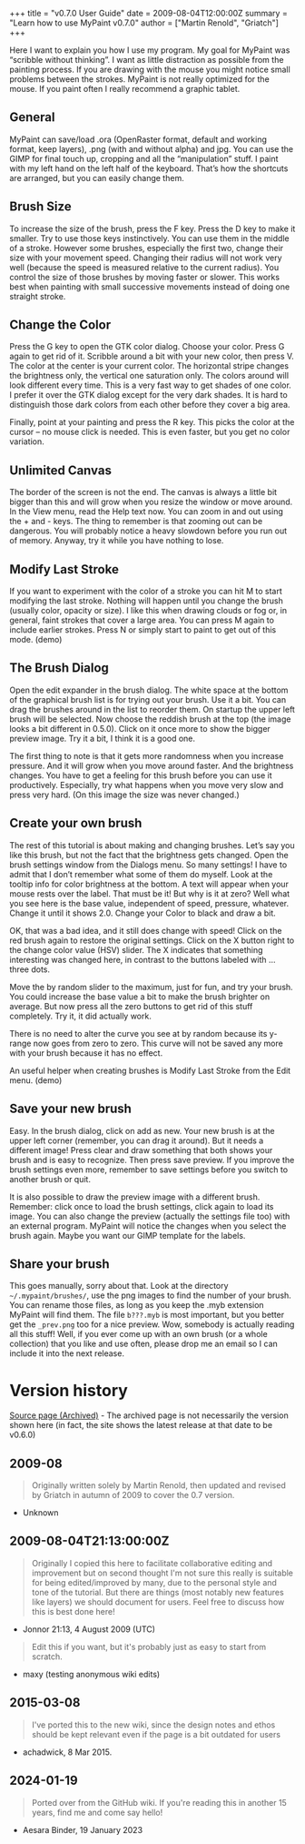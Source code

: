 +++
title = "v0.7.0 User Guide"
date = 2009-08-04T12:00:00Z
summary = "Learn how to use MyPaint v0.7.0"
author = ["Martin Renold", "Griatch"]
+++

Here I want to explain you how I use my program. My goal for MyPaint was “scribble without thinking”. I want as little distraction as possible from the painting process. If you are drawing with the mouse you might notice small problems between the strokes. MyPaint is not really optimized for the mouse. If you paint often I really recommend a graphic tablet.

## General

MyPaint can save/load .ora (OpenRaster format, default and working format, keep layers), .png (with and without alpha) and jpg. You can use the GIMP for final touch up, cropping and all the “manipulation” stuff. I paint with my left hand on the left half of the keyboard. That’s how the shortcuts are arranged, but you can easily change them.

## Brush Size

To increase the size of the brush, press the F key. Press the D key to make it smaller. Try to use those keys instinctively. You can use them in the middle of a stroke. However some brushes, especially the first two, change their size with your movement speed. Changing their radius will not work very well (because the speed is measured relative to the current radius). You control the size of those brushes by moving faster or slower. This works best when painting with small successive movements instead of doing one straight stroke.

## Change the Color

Press the G key to open the GTK color dialog. Choose your color. Press G again to get rid of it. Scribble around a bit with your new color, then press V. The color at the center is your current color. The horizontal stripe changes the brightness only, the vertical one saturation only. The colors around will look different every time. This is a very fast way to get shades of one color. I prefer it over the GTK dialog except for the very dark shades. It is hard to distinguish those dark colors from each other before they cover a big area.

Finally, point at your painting and press the R key. This picks the color at the cursor – no mouse click is needed. This is even faster, but you get no color variation.

## Unlimited Canvas

The border of the screen is not the end. The canvas is always a little bit bigger than this and will grow when you resize the window or move around. In the View menu, read the Help text now. You can zoom in and out using the + and - keys. The thing to remember is that zooming out can be dangerous. You will probably notice a heavy slowdown before you run out of memory. Anyway, try it while you have nothing to lose.

## Modify Last Stroke

If you want to experiment with the color of a stroke you can hit M to start modifying the last stroke. Nothing will happen until you change the brush (usually color, opacity or size). I like this when drawing clouds or fog or, in general, faint strokes that cover a large area. You can press M again to include earlier strokes. Press N or simply start to paint to get out of this mode. (demo)

## The Brush Dialog

Open the edit expander in the brush dialog. The white space at the bottom of the graphical brush list is for trying out your brush. Use it a bit. You can drag the brushes around in the list to reorder them. On startup the upper left brush will be selected. Now choose the reddish brush at the top (the image looks a bit different in 0.5.0). Click on it once more to show the bigger preview image. Try it a bit, I think it is a good one.

The first thing to note is that it gets more randomness when you increase pressure. And it will grow when you move around faster. And the brightness changes. You have to get a feeling for this brush before you can use it productively. Especially, try what happens when you move very slow and press very hard. (On this image the size was never changed.)

## Create your own brush

The rest of this tutorial is about making and changing brushes. Let’s say you like this brush, but not the fact that the brightness gets changed. Open the brush settings window from the Dialogs menu. So many settings! I have to admit that I don’t remember what some of them do myself. Look at the tooltip info for color brightness at the bottom. A text will appear when your mouse rests over the label. That must be it! But why is it at zero? Well what you see here is the base value, independent of speed, pressure, whatever. Change it until it shows 2.0. Change your Color to black and draw a bit.

OK, that was a bad idea, and it still does change with speed! Click on the red brush again to restore the original settings. Click on the X button right to the change color value (HSV) slider. The X indicates that something interesting was changed here, in contrast to the buttons labeled with … three dots.

Move the by random slider to the maximum, just for fun, and try your brush. You could increase the base value a bit to make the brush brighter on average. But now press all the zero buttons to get rid of this stuff completely. Try it, it did actually work.

There is no need to alter the curve you see at by random because its y-range now goes from zero to zero. This curve will not be saved any more with your brush because it has no effect.

An useful helper when creating brushes is Modify Last Stroke from the Edit menu. (demo)

## Save your new brush

Easy. In the brush dialog, click on add as new. Your new brush is at the upper left corner (remember, you can drag it around). But it needs a different image! Press clear and draw something that both shows your brush and is easy to recognize. Then press save preview. If you improve the brush settings even more, remember to save settings before you switch to another brush or quit.

It is also possible to draw the preview image with a different brush. Remember: click once to load the brush settings, click again to load its image. You can also change the preview (actually the settings file too) with an external program. MyPaint will notice the changes when you select the brush again. Maybe you want our GIMP template for the labels.

## Share your brush

This goes manually, sorry about that. Look at the directory `~/.mypaint/brushes/`, use the png images to find the number of your brush. You can rename those files, as long as you keep the .myb extension MyPaint will find them. The file `b???.myb` is most important, but you better get the `_prev.png` too for a nice preview. Wow, somebody is actually reading all this stuff! Well, if you ever come up with an own brush (or a whole collection) that you like and use often, please drop me an email so I can include it into the next release.

# Version history
[Source page (Archived)](https://web.archive.org/web/20090426235208/http://mypaint.intilinux.com:80/?page_id=3)
    - The archived page is not necessarily the version shown here (in fact, the site shows the latest release at that date to be v0.6.0)

## 2009-08 
> Originally written solely by Martin Renold, then updated and revised by Griatch in autumn of 2009 to cover the 0.7 version.
- Unknown

## 2009-08-04T21:13:00:00Z
> Originally I copied this here to facilitate collaborative editing and improvement but on second thought I'm not sure this really is suitable for being edited/improved by many, due to the personal style and tone of the tutorial. But there are things (most notably new features like layers) we should document for users. Feel free to discuss how this is best done here!
- Jonnor 21:13, 4 August 2009 (UTC)

> Edit this if you want, but it's probably just as easy to start from scratch.
- maxy (testing anonymous wiki edits)

## 2015-03-08
> I've ported this to the new wiki, since the design notes and ethos should be kept relevant even if the page is a bit outdated for users
- achadwick, 8 Mar 2015.

## 2024-01-19
> Ported over from the GitHub wiki. If you're reading this in another 15 years, find me and come say hello!
- Aesara Binder, 19 January 2023
